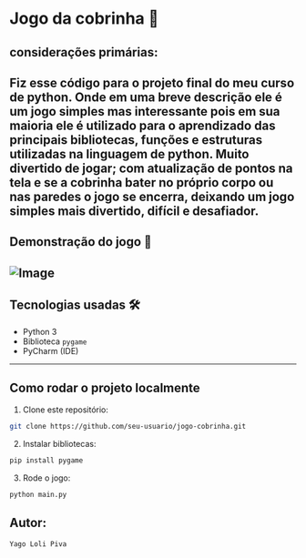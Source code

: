 # Jogo da cobrinha 🐍

## considerações primárias:
Fiz esse código para o projeto final do meu curso de python.
Onde em uma breve descrição ele é um jogo simples mas interessante pois em sua maioria ele é utilizado para o aprendizado das principais bibliotecas, funções e estruturas utilizadas na linguagem de python.
Muito divertido de jogar; com atualização de pontos na tela e se a cobrinha bater no próprio corpo ou nas paredes o jogo se encerra, deixando um jogo simples mais divertido, difícil e desafiador.
---
## Demonstração do jogo 📸 
![Image](https://github.com/user-attachments/assets/3be23b1b-30b6-4879-adb8-b1c484424510)
---
## Tecnologias usadas 🛠️ 

- Python 3
- Biblioteca `pygame`
- PyCharm (IDE)
---
## Como rodar o projeto localmente

1. Clone este repositório:
```bash
git clone https://github.com/seu-usuario/jogo-cobrinha.git
```
2. Instalar bibliotecas:
```bash
pip install pygame
```
3. Rode o jogo:
```bash
python main.py
```
## Autor:
```bash
Yago Loli Piva
```
